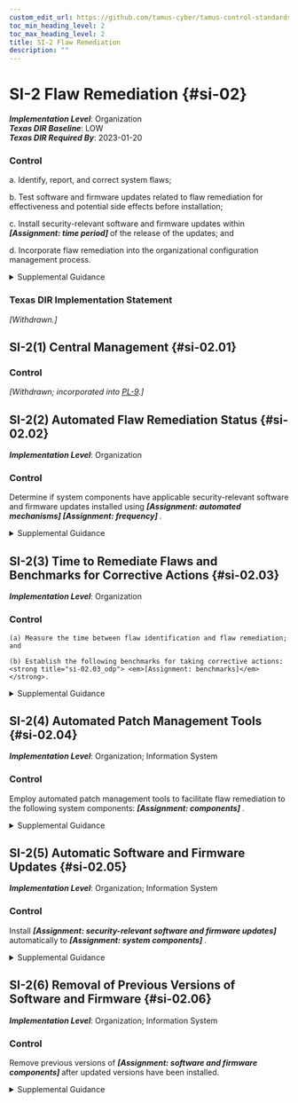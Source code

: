```yaml
---
custom_edit_url: https://github.com/tamus-cyber/tamus-control-standards/tree/main/content/tamus.edu/TAMUS_profile.xml
toc_min_heading_level: 2
toc_max_heading_level: 2
title: SI-2 Flaw Remediation
description: ""
---
```


# SI-2 Flaw Remediation {#si-02}

_**Implementation Level**_: Organization\
_**Texas DIR Baseline**_: LOW\
_**Texas DIR Required By**_: 2023-01-20

### Control



a. Identify, report, and correct system flaws;

b. Test software and firmware updates related to flaw remediation for effectiveness and potential side effects before installation;

c. Install security-relevant software and firmware updates within <strong title="si-02_odp"> <em>[Assignment: time period]</em> </strong> of the release of the updates; and

d. Incorporate flaw remediation into the organizational configuration management process.


<details><summary>Supplemental Guidance</summary>The need to remediate system flaws applies to all types of software and firmware. Organizations identify systems affected by software flaws, including potential vulnerabilities resulting from those flaws, and report this information to designated organizational personnel with information security and privacy responsibilities. Security-relevant updates include patches, service packs, and malicious code signatures. Organizations also address flaws discovered during assessments, continuous monitoring, incident response activities, and system error handling. By incorporating flaw remediation into configuration management processes, required remediation actions can be tracked and verified.<br/><br/>Organization-defined time periods for updating security-relevant software and firmware may vary based on a variety of risk factors, including the security category of the system, the criticality of the update (i.e., severity of the vulnerability related to the discovered flaw), the organizational risk tolerance, the mission supported by the system, or the threat environment. Some types of flaw remediation may require more testing than other types. Organizations determine the type of testing needed for the specific type of flaw remediation activity under consideration and the types of changes that are to be configuration-managed. In some situations, organizations may determine that the testing of software or firmware updates is not necessary or practical, such as when implementing simple malicious code signature updates. In testing decisions, organizations consider whether security-relevant software or firmware updates are obtained from authorized sources with appropriate digital signatures.</details>

### Texas DIR Implementation Statement

<em>[Withdrawn.]</em>





## SI-2(1) Central Management {#si-02.01}

### Control

<em>[Withdrawn; incorporated into [PL-9](/catalog/pl/pl-09#pl-09).]</em>



## SI-2(2) Automated Flaw Remediation Status {#si-02.02}

_**Implementation Level**_: Organization

### Control

Determine if system components have applicable security-relevant software and firmware updates installed using <strong title="si-02.02_odp.01"> <em>[Assignment: automated mechanisms]</em> </strong> <strong title="si-02.02_odp.02"> <em>[Assignment: frequency]</em> </strong>.


<details><summary>Supplemental Guidance</summary>Automated mechanisms can track and determine the status of known flaws for system components.</details>


## SI-2(3) Time to Remediate Flaws and Benchmarks for Corrective Actions {#si-02.03}

_**Implementation Level**_: Organization

### Control



    (a) Measure the time between flaw identification and flaw remediation; and

    (b) Establish the following benchmarks for taking corrective actions: <strong title="si-02.03_odp"> <em>[Assignment: benchmarks]</em> </strong>.


<details><summary>Supplemental Guidance</summary>Organizations determine the time it takes on average to correct system flaws after such flaws have been identified and subsequently establish organizational benchmarks (i.e., time frames) for taking corrective actions. Benchmarks can be established by the type of flaw or the severity of the potential vulnerability if the flaw can be exploited.</details>


## SI-2(4) Automated Patch Management Tools {#si-02.04}

_**Implementation Level**_: Organization; Information System

### Control

Employ automated patch management tools to facilitate flaw remediation to the following system components: <strong title="si-02.04_odp"> <em>[Assignment: components]</em> </strong>.


<details><summary>Supplemental Guidance</summary>Using automated tools to support patch management helps to ensure the timeliness and completeness of system patching operations.</details>


## SI-2(5) Automatic Software and Firmware Updates {#si-02.05}

_**Implementation Level**_: Organization; Information System

### Control

Install <strong title="si-02.05_odp.01"> <em>[Assignment: security-relevant software and firmware updates]</em> </strong> automatically to <strong title="si-02.05_odp.02"> <em>[Assignment: system components]</em> </strong>.


<details><summary>Supplemental Guidance</summary>Due to system integrity and availability concerns, organizations consider the methodology used to carry out automatic updates. Organizations balance the need to ensure that the updates are installed as soon as possible with the need to maintain configuration management and control with any mission or operational impacts that automatic updates might impose.</details>


## SI-2(6) Removal of Previous Versions of Software and Firmware {#si-02.06}

_**Implementation Level**_: Organization; Information System

### Control

Remove previous versions of <strong title="si-02.06_odp"> <em>[Assignment: software and firmware components]</em> </strong> after updated versions have been installed.


<details><summary>Supplemental Guidance</summary>Previous versions of software or firmware components that are not removed from the system after updates have been installed may be exploited by adversaries. Some products may automatically remove previous versions of software and firmware from the system.</details>
